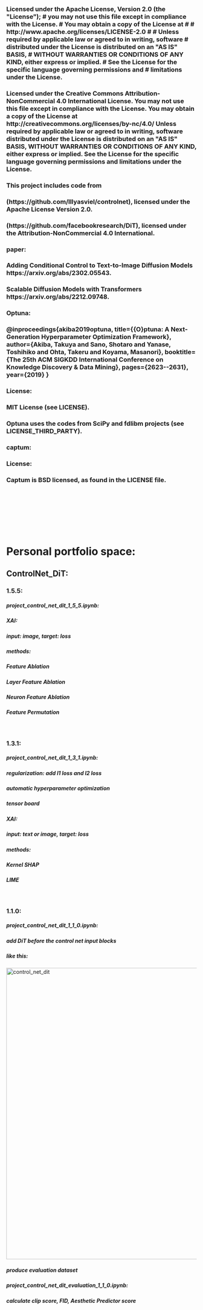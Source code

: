 <h3>Licensed under the Apache License, Version 2.0 (the "License"); # you may not use this file except in compliance with the License. # You may obtain a copy of the License at # # http://www.apache.org/licenses/LICENSE-2.0 # # Unless required by applicable law or agreed to in writing, software # distributed under the License is distributed on an "AS IS" BASIS, # WITHOUT WARRANTIES OR CONDITIONS OF ANY KIND, either express or implied. # See the License for the specific language governing permissions and # limitations under the License.</h3>
<h3>Licensed under the Creative Commons Attribution-NonCommercial 4.0 International License. You may not use this file except in compliance with the License. You may obtain a copy of the License at http://creativecommons.org/licenses/by-nc/4.0/ Unless required by applicable law or agreed to in writing, software distributed under the License is distributed on an "AS IS" BASIS, WITHOUT WARRANTIES OR CONDITIONS OF ANY KIND, either express or implied. See the License for the specific language governing permissions and limitations under the License.</h3>
<h3>This project includes code from<h3>
<h3>(https://github.com/lllyasviel/controlnet), licensed under the Apache License Version 2.0.<h3>
<h3>(https://github.com/facebookresearch/DiT), licensed under the Attribution-NonCommercial 4.0 International.<h3>
<h3>paper:<h3>
<h3>Adding Conditional Control to Text-to-Image Diffusion Models https://arxiv.org/abs/2302.05543.<h3>
<h3>Scalable Diffusion Models with Transformers https://arxiv.org/abs/2212.09748.<h3>
<h3>Optuna:<h3>
<h3>@inproceedings{akiba2019optuna, title={{O}ptuna: A Next-Generation Hyperparameter Optimization Framework}, author={Akiba, Takuya and Sano, Shotaro and Yanase, Toshihiko and Ohta, Takeru and Koyama, Masanori}, booktitle={The 25th ACM SIGKDD International Conference on Knowledge Discovery & Data Mining}, pages={2623--2631}, year={2019} }<h3>
<h3>License:<h3>
<h3>MIT License (see LICENSE).<h3>
<h3>Optuna uses the codes from SciPy and fdlibm projects (see LICENSE_THIRD_PARTY).<h3>
<h3>captum:<h3>
<h3>License:<h3>
<h3>Captum is BSD licensed, as found in the LICENSE file.<h3>
<br>
<br>
<br>
<br>
<br>
<h1>Personal portfolio space:</h1>
<h2>ControlNet_DiT:</h2>
<h3>1.5.5: </h3>
<h5>  project_control_net_dit_1_5_5.ipynb:</h5>
<h5>    XAI:</h5>
<h5>      input: image, target: loss</h5>
<h5>      methods:</h5>
<h5>        Feature Ablation</h5>
<h5>        Layer Feature Ablation</h5>
<h5>        Neuron Feature Ablation</h5>
<h5>        Feature Permutation</h5>
<br>
<h3>1.3.1: </h3>
<h5>  project_control_net_dit_1_3_1.ipynb:</h5>
<h5>    regularization: add l1 loss and l2 loss</h5>
<h5>    automatic hyperparameter optimization</h5>
<h5>    tensor board</h5>
<h5>    XAI:</h5>
<h5>      input: text or image, target: loss</h5>
<h5>      methods:</h5>
<h5>        Kernel SHAP</h5>
<h5>        LIME</h5>
<br>
<h3>1.1.0: </h3>
<h5>  project_control_net_dit_1_1_0.ipynb:</h5>
<h5>    add DiT before the control net input blocks</h5>
<h5>    like this:</h5>
<img width="770" alt="control_net_dit" src="https://github.com/user-attachments/assets/a49bc8de-adc5-42e9-9cd0-9955db28f8f0" />
<h5>    produce evaluation dataset</h5>
<h5>  project_control_net_dit_evaluation_1_1_0.ipynb:</h5>
<h5>    calculate clip score, FID, Aesthetic Predictor score</h5>
<br>
